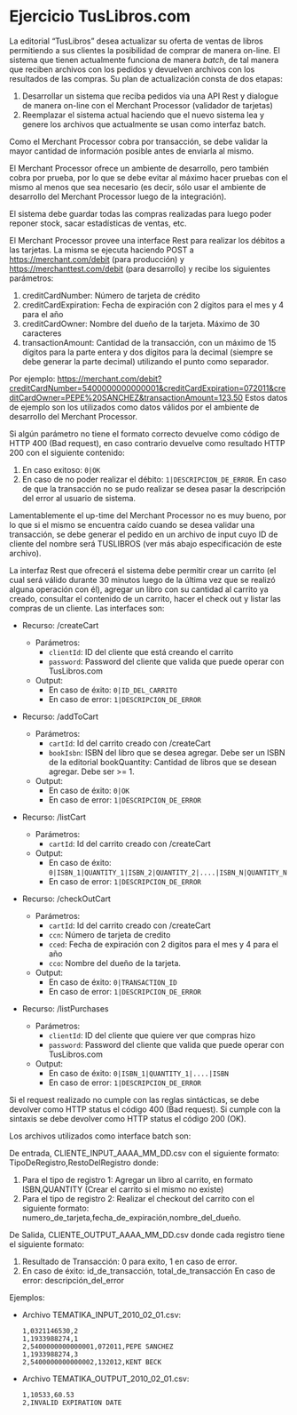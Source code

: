 # Ejercicio TusLibros.com

La editorial “TusLibros” desea actualizar su oferta de ventas de libros permitiendo a sus clientes la posibilidad de comprar de manera on-line. El sistema que tienen actualmente funciona de manera *batch*, de tal manera que reciben archivos con los pedidos y devuelven archivos con los resultados de las compras. Su plan de actualización consta de dos etapas:

1. Desarrollar un sistema que reciba pedidos via una API Rest y dialogue de manera on-line con el Merchant Processor (validador de tarjetas) 
2. Reemplazar el sistema actual haciendo que el nuevo sistema lea y genere los archivos que actualmente se usan como interfaz batch. 

Como el Merchant Processor cobra por transacción, se debe validar la mayor cantidad de información posible antes de enviarla al mismo.

El Merchant Processor ofrece un ambiente de desarrollo, pero también cobra por prueba, por lo que se debe evitar al máximo hacer pruebas con el mismo al menos que sea necesario (es decir, sólo usar el ambiente de desarrollo del Merchant Processor luego de la integración).

El sistema debe guardar todas las compras realizadas para luego poder reponer stock, sacar estadísticas de ventas, etc.

El Merchant Processor provee una interface Rest para realizar los débitos a las tarjetas. La misma se ejecuta haciendo POST a https://merchant.com/debit (para producción) y https://merchanttest.com/debit (para desarrollo) y recibe los siguientes parámetros: 
1) creditCardNumber: Número de tarjeta de crédito 
2) creditCardExpiration: Fecha de expiración con 2 dígitos para el mes y 4 para el año
3) creditCardOwner: Nombre del dueño de la tarjeta. Máximo de 30 caracteres 
4) transactionAmount: Cantidad de la transacción, con un máximo de 15 dígitos para la parte entera y dos dígitos para la decimal (siempre se debe generar la parte decimal) utilizando el punto como separador. 

Por ejemplo: https://merchant.com/debit?creditCardNumber=5400000000000001&creditCardExpiration=072011&creditCardOwner=PEPE%20SANCHEZ&transactionAmount=123.50
Estos datos de ejemplo son los utilizados como datos válidos por el ambiente de desarrollo del Merchant Processor.

Si algún parámetro no tiene el formato correcto devuelve como código de HTTP 400 (Bad request), en caso contrario devuelve como resultado HTTP 200 con el siguiente contenido: 
1) En caso exitoso: `0|OK`
2) En caso de no poder realizar el débito: `1|DESCRIPCION_DE_ERROR`. En caso de que la transacción no se pudo realizar se desea pasar la descripción del error al usuario de sistema.

Lamentablemente el up-time del Merchant Processor no es muy bueno, por lo que si el mismo se encuentra caído cuando se desea validar una transacción, se debe generar el pedido en un archivo de input cuyo ID de cliente del nombre será TUSLIBROS (ver más abajo especificación de este archivo).

La interfaz Rest que ofrecerá el sistema debe permitir crear un carrito (el cual será válido durante 30 minutos luego de la última vez que se realizó alguna operación con él), agregar un libro con su cantidad al carrito ya creado, consultar el contenido de un carrito, hacer el check out y listar las compras de un cliente. Las interfaces son:

- Recurso: /createCart 
	- Parámetros: 
		- `clientId`: ID del cliente que está creando el carrito 
		- `password`: Password del cliente que valida que puede operar con TusLibros.com
	- Output: 
		- En caso de éxito: `0|ID_DEL_CARRITO`
		- En caso de error: `1|DESCRIPCION_DE_ERROR`

- Recurso: /addToCart 
	- Parámetros: 
		- `cartId`: Id del carrito creado con /createCart 
		- `bookIsbn`: ISBN del libro que se desea agregar. Debe ser un ISBN de la editorial bookQuantity: Cantidad de libros que se desean agregar. Debe ser >= 1. 
	- Output:
		- En caso de éxito: `0|OK`
		- En caso de error: `1|DESCRIPCION_DE_ERROR`

- Recurso: /listCart 
	- Parámetros: 
		- `cartId`: Id del carrito creado con /createCart 
	- Output: 
		- En caso de éxito: `0|ISBN_1|QUANTITY_1|ISBN_2|QUANTITY_2|....|ISBN_N|QUANTITY_N`
		- En caso de error: `1|DESCRIPCION_DE_ERROR`

- Recurso: /checkOutCart 
	- Parámetros: 
		- `cartId`: Id del carrito creado con /createCart 
		- `ccn`: Número de tarjeta de credito 
		- `cced`: Fecha de expiración con 2 digitos para el mes y 4 para el año 
		- `cco`: Nombre del dueño de la tarjeta. 
	- Output: 
		- En caso de éxito: `0|TRANSACTION_ID`
		- En caso de error: `1|DESCRIPCION_DE_ERROR`

- Recurso: /listPurchases 
	- Parámetros: 
		- `clientId`: ID del cliente que quiere ver que compras hizo 
		- `password`: Password del cliente que valida que puede operar con TusLibros.com 
	- Output: 
		- En caso de éxito: `0|ISBN_1|QUANTITY_1|....|ISBN`
		- En caso de error: `1|DESCRIPCION_DE_ERROR`

Si el request realizado no cumple con las reglas sintácticas, se debe devolver como HTTP status el código 400 (Bad request). Si cumple con la sintaxis se debe devolver como HTTP status el código 200 (OK).

Los archivos utilizados como interface batch son:

De entrada, CLIENTE_INPUT_AAAA_MM_DD.csv con el siguiente formato: TipoDeRegistro,RestoDelRegistro donde: 
1) Para el tipo de registro 1: Agregar un libro al carrito, en formato ISBN,QUANTITY (Crear el carrito si el mismo no existe)
2) Para el tipo de registro 2: Realizar el checkout del carrito con el siguiente formato: numero_de_tarjeta,fecha_de_expiración,nombre_del_dueño.

De Salida, CLIENTE_OUTPUT_AAAA_MM_DD.csv donde cada registro tiene el siguiente formato: 
1) Resultado de Transacción: 0 para exito, 1 en caso de error.
2) En caso de éxito: id_de_transacción, total_de_transacción En caso de error: descripción_del_error

Ejemplos: 

- Archivo TEMATIKA_INPUT_2010_02_01.csv:

      1,0321146530,2
      1,1933988274,1
      2,5400000000000001,072011,PEPE SANCHEZ
      1,1933988274,3
      2,5400000000000002,132012,KENT BECK

- Archivo TEMATIKA_OUTPUT_2010_02_01.csv:

      1,10533,60.53
      2,INVALID EXPIRATION DATE

